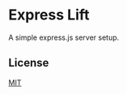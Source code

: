 # Express Lift

A simple express.js server setup.

## License

[MIT](https://github.com/robert52/express-lift/blob/master/LICENSE)
